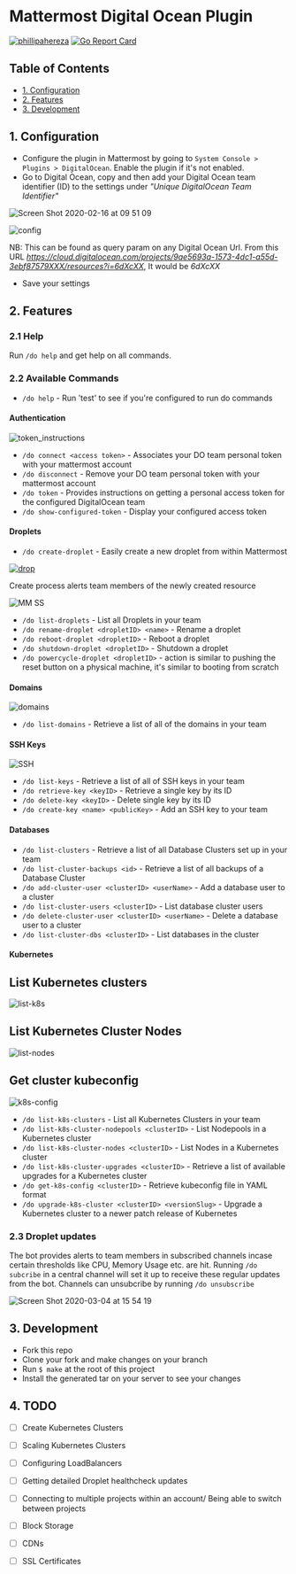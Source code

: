 # Mattermost Digital Ocean Plugin
[![phillipahereza](https://circleci.com/gh/phillipahereza/mattermost-plugin-digitalocean.svg?style=svg)](https://github.com/phillipahereza/mattermost-plugin-digitalocean)
[![Go Report Card](https://goreportcard.com/badge/github.com/phillipahereza/mattermost-plugin-digitalocean)](https://goreportcard.com/badge/github.com/phillipahereza/mattermost-plugin-digitalocean)

## Table of Contents
- [1. Configuration](#1-configuration)
- [2. Features](#2-features)
- [3. Development](#3-development)

## 1. Configuration
- Configure the plugin in Mattermost by going to ```System Console > Plugins > DigitalOcean```. Enable the plugin if it's not enabled.
- Go to Digital Ocean, copy and then add your Digital Ocean team identifier (ID) to the settings under *"Unique DigitalOcean Team Identifier"*

![Screen Shot 2020-02-16 at 09 51 09](https://user-images.githubusercontent.com/28563179/74600387-f8a8f300-50a1-11ea-99ee-b913c3d68fa7.png)

![config](https://user-images.githubusercontent.com/13383422/75653372-85d97380-5c6e-11ea-984f-89443118dfa1.gif)

NB: This can be found as query param on any Digital Ocean Url. From this URL *https://cloud.digitalocean.com/projects/9ae5693a-1573-4dc1-a55d-3ebf87579XXX/resources?i=6dXcXX*, It would be *6dXcXX*
- Save your settings

## 2. Features
### 2.1 Help
Run ```/do help``` and get help on all commands.

### 2.2 Available Commands
- ```/do help``` - Run 'test' to see if you're configured to run do commands
#### Authentication
![token_instructions](https://user-images.githubusercontent.com/13383422/75652191-7efd3180-5c6b-11ea-826f-59ac26b93a0a.gif)
- ```/do connect <access token>``` - Associates your DO team personal token with your mattermost account
- ```/do disconnect``` - Remove your DO team personal token with your mattermost account
- ```/do token``` - Provides instructions on getting a personal access token for the configured DigitalOcean team
- ```/do show-configured-token``` - Display your configured access token

#### Droplets
- ```/do create-droplet``` - Easily create a new droplet from within Mattermost

[![drop](https://user-images.githubusercontent.com/28563179/75614604-888f7800-5b4b-11ea-8c9e-0222ce1b6eec.gif)](https://drive.google.com/file/d/1ccWofd3eUX5Mn61wsxzGqdglubm9vCqh/view?usp=sharing)


Create process alerts team members of the newly created resource

![MM SS](https://user-images.githubusercontent.com/28563179/75112995-8d8b8d80-565a-11ea-96a1-709f7b543ad1.png)


- ```/do list-droplets``` - List all Droplets in your team
- ```/do rename-droplet <dropletID> <name>``` - Rename a droplet
- ```/do reboot-droplet <dropletID>``` - Reboot a droplet
- ```/do shutdown-droplet <dropletID>``` - Shutdown a droplet
- ```/do powercycle-droplet <dropletID>``` - action is similar to pushing the reset button on a physical machine, it's similar to booting from scratch
#### Domains
![domains](https://user-images.githubusercontent.com/13383422/75648899-8966fd80-5c62-11ea-806d-cb47fbe1d469.gif)
- ```/do list-domains``` - Retrieve a list of all of the domains in your team
#### SSH Keys
![SSH](https://user-images.githubusercontent.com/13383422/75677559-cf40b780-5c9c-11ea-9d09-16e8678ed665.gif)
- ```/do list-keys``` - Retrieve a list of all of SSH keys in your team
- ```/do retrieve-key <keyID>``` - Retrieve a single key by its ID
- ```/do delete-key <keyID>``` - Delete single key by its ID
- ```/do create-key <name> <publicKey>``` - Add an SSH key to your team
#### Databases
- ```/do list-clusters``` - Retrieve a list of all Database Clusters set up in your team
- ```/do list-cluster-backups <id>``` - Retrieve a list of all backups of a Database Cluster
- ```/do add-cluster-user <clusterID> <userName>``` - Add a database user to a cluster
- ```/do list-cluster-users <clusterID>``` - List database cluster users
- ```/do delete-cluster-user <clusterID> <userName>``` - Delete a database user to a cluster
- ```/do list-cluster-dbs <clusterID>``` - List databases in the cluster
#### Kubernetes
## List Kubernetes clusters
![list-k8s](https://user-images.githubusercontent.com/13383422/75651335-3f354a80-5c69-11ea-922b-b94e987ee7ff.gif)

## List Kubernetes Cluster Nodes
![list-nodes](https://user-images.githubusercontent.com/13383422/75651365-4e1bfd00-5c69-11ea-94c6-08fe925c6685.gif)

## Get cluster kubeconfig 
![k8s-config](https://user-images.githubusercontent.com/13383422/75651382-5a07bf00-5c69-11ea-9856-2a28ff740278.gif)

- ```/do list-k8s-clusters``` - List all Kubernetes Clusters in your team
- ```/do list-k8s-cluster-nodepools <clusterID>``` - List Nodepools in a Kubernetes cluster
- ```/do list-k8s-cluster-nodes <clusterID>``` - List Nodes in a Kubernetes cluster
- ```/do list-k8s-cluster-upgrades <clusterID>``` - Retrieve a list of available upgrades for a Kubernetes cluster
- ```/do get-k8s-config <clusterID>``` - Retrieve kubeconfig file in YAML format
- ```/do upgrade-k8s-cluster <clusterID> <versionSlug>``` - Upgrade a Kubernetes cluster to a newer patch release of Kubernetes

### 2.3 Droplet updates
The bot provides alerts to team members in subscribed channels incase certain thresholds like CPU, Memory Usage etc. are hit.
Running ```/do subcribe``` in a central channel will set it up to receive these regular updates from the bot.
Channels can unsubcribe by running ```/do unsubscribe```

![Screen Shot 2020-03-04 at 15 54 19](https://user-images.githubusercontent.com/28563179/75881675-989ba600-5e30-11ea-9dc5-6be51b53dd1a.png)


## 3. Development
- Fork this repo
- Clone your fork and make changes on your branch
- Run ```$ make``` at the root of this project
- Install the generated tar on your server to see your changes


## 4. TODO
- [ ] Create Kubernetes Clusters
- [ ] Scaling Kubernetes Clusters
- [ ] Configuring LoadBalancers
- [ ] Getting detailed Droplet healthcheck updates
- [ ] Connecting to multiple projects within an account/ Being able to switch between projects
- [ ] Block Storage
- [ ] CDNs
- [ ] SSL Certificates

